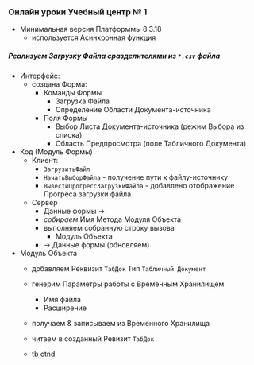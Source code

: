 ### Онлайн уроки Учебный центр № 1 

- Минимальная версия Платформмы 8.3.18 
    - используется Асинхронная функция
##### Реализуем Загрузку Файла сразделителями из  `*.csv`  файла

- Интерфейс:  
    - создана Форма:
        - Команды  Формы
            - Загрузка Файла
            - Определение Области Документа-источника  
        - Поля Формы
            - Выбор Листа Документа-источника (режим Выбора из списка)
            - Область Предпросмотра (поле Табличного Документа)
- Код (Модуль Формы)
    - Клиент:
        - `ЗагрузитьФайл `
        - `НачатьВыборФайла` - получение пути к файлу-источнику
        - `ВывестиПрогрессЗагрузкиФайла` -  добавлено отображение Прогреса  загрузки файла
    - Сервер 
       - Данные формы  →
       - *собираем*  Имя Метода Модуля  Объекта
       - выполняем собранную строку вызова
            - Модуль Объекта 
       - → Данные формы (обновляем)   
- Модуль Объекта
    - добавляем Реквизит `ТабДок` Тип `Табличный Документ`
    - генерим Параметры работы с Временным Хранилищем
        - Имя файла
        - Расширение  
    - получаем & записываем из Временного Хранилища
    - читаем в созданный Ревизит `ТабДок`


    - tb ctnd
